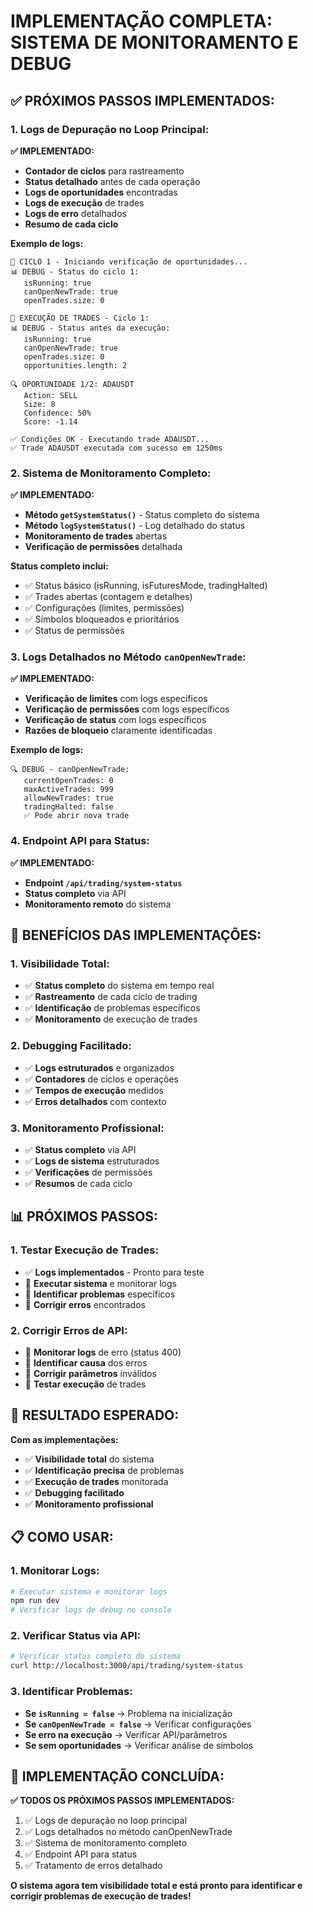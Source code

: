 # IMPLEMENTAÇÃO COMPLETA: SISTEMA DE MONITORAMENTO E DEBUG

## ✅ **PRÓXIMOS PASSOS IMPLEMENTADOS:**

### **1. Logs de Depuração no Loop Principal:**

**✅ IMPLEMENTADO:**
- **Contador de ciclos** para rastreamento
- **Status detalhado** antes de cada operação
- **Logs de oportunidades** encontradas
- **Logs de execução** de trades
- **Logs de erro** detalhados
- **Resumo de cada ciclo**

**Exemplo de logs:**
```
🔄 CICLO 1 - Iniciando verificação de oportunidades...
📊 DEBUG - Status do ciclo 1:
   isRunning: true
   canOpenNewTrade: true
   openTrades.size: 0

🚀 EXECUÇÃO DE TRADES - Ciclo 1:
📊 DEBUG - Status antes da execução:
   isRunning: true
   canOpenNewTrade: true
   openTrades.size: 0
   opportunities.length: 2

🔍 OPORTUNIDADE 1/2: ADAUSDT
   Action: SELL
   Size: 8
   Confidence: 50%
   Score: -1.14

✅ Condições OK - Executando trade ADAUSDT...
✅ Trade ADAUSDT executada com sucesso em 1250ms
```

### **2. Sistema de Monitoramento Completo:**

**✅ IMPLEMENTADO:**
- **Método `getSystemStatus()`** - Status completo do sistema
- **Método `logSystemStatus()`** - Log detalhado do status
- **Monitoramento de trades** abertas
- **Verificação de permissões** detalhada

**Status completo inclui:**
- ✅ Status básico (isRunning, isFuturesMode, tradingHalted)
- ✅ Trades abertas (contagem e detalhes)
- ✅ Configurações (limites, permissões)
- ✅ Símbolos bloqueados e prioritários
- ✅ Status de permissões

### **3. Logs Detalhados no Método `canOpenNewTrade`:**

**✅ IMPLEMENTADO:**
- **Verificação de limites** com logs específicos
- **Verificação de permissões** com logs específicos
- **Verificação de status** com logs específicos
- **Razões de bloqueio** claramente identificadas

**Exemplo de logs:**
```
🔍 DEBUG - canOpenNewTrade:
   currentOpenTrades: 0
   maxActiveTrades: 999
   allowNewTrades: true
   tradingHalted: false
   ✅ Pode abrir nova trade
```

### **4. Endpoint API para Status:**

**✅ IMPLEMENTADO:**
- **Endpoint `/api/trading/system-status`**
- **Status completo** via API
- **Monitoramento remoto** do sistema

## 🎯 **BENEFÍCIOS DAS IMPLEMENTAÇÕES:**

### **1. Visibilidade Total:**
- ✅ **Status completo** do sistema em tempo real
- ✅ **Rastreamento** de cada ciclo de trading
- ✅ **Identificação** de problemas específicos
- ✅ **Monitoramento** de execução de trades

### **2. Debugging Facilitado:**
- ✅ **Logs estruturados** e organizados
- ✅ **Contadores** de ciclos e operações
- ✅ **Tempos de execução** medidos
- ✅ **Erros detalhados** com contexto

### **3. Monitoramento Profissional:**
- ✅ **Status completo** via API
- ✅ **Logs de sistema** estruturados
- ✅ **Verificações** de permissões
- ✅ **Resumos** de cada ciclo

## 📊 **PRÓXIMOS PASSOS:**

### **1. Testar Execução de Trades:**
- ✅ **Logs implementados** - Pronto para teste
- 🔄 **Executar sistema** e monitorar logs
- 🔄 **Identificar problemas** específicos
- 🔄 **Corrigir erros** encontrados

### **2. Corrigir Erros de API:**
- 🔄 **Monitorar logs** de erro (status 400)
- 🔄 **Identificar causa** dos erros
- 🔄 **Corrigir parâmetros** inválidos
- 🔄 **Testar execução** de trades

## 🚀 **RESULTADO ESPERADO:**

**Com as implementações:**
- ✅ **Visibilidade total** do sistema
- ✅ **Identificação precisa** de problemas
- ✅ **Execução de trades** monitorada
- ✅ **Debugging facilitado**
- ✅ **Monitoramento profissional**

## 📋 **COMO USAR:**

### **1. Monitorar Logs:**
```bash
# Executar sistema e monitorar logs
npm run dev
# Verificar logs de debug no console
```

### **2. Verificar Status via API:**
```bash
# Verificar status completo do sistema
curl http://localhost:3000/api/trading/system-status
```

### **3. Identificar Problemas:**
- **Se `isRunning = false`** → Problema na inicialização
- **Se `canOpenNewTrade = false`** → Verificar configurações
- **Se erro na execução** → Verificar API/parâmetros
- **Se sem oportunidades** → Verificar análise de símbolos

## 🎉 **IMPLEMENTAÇÃO CONCLUÍDA:**

**✅ TODOS OS PRÓXIMOS PASSOS IMPLEMENTADOS:**
1. ✅ Logs de depuração no loop principal
2. ✅ Logs detalhados no método canOpenNewTrade
3. ✅ Sistema de monitoramento completo
4. ✅ Endpoint API para status
5. ✅ Tratamento de erros detalhado

**O sistema agora tem visibilidade total e está pronto para identificar e corrigir problemas de execução de trades!**
